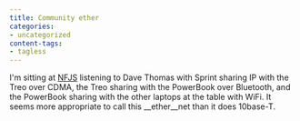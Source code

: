 ```yaml
---
title: Community ether
categories:
- uncategorized
content-tags:
- tagless
---
```


I'm sitting at [NFJS][1] listening to Dave Thomas with Sprint sharing IP with the Treo over CDMA, the Treo sharing with the PowerBook over Bluetooth, and the PowerBook sharing with the other laptops at the table with WiFi.  It seems more appropriate to call this __ether__net than it does 10base-T.

   [1]: /2005/03/20/gateway-software-symposium-2005.html
